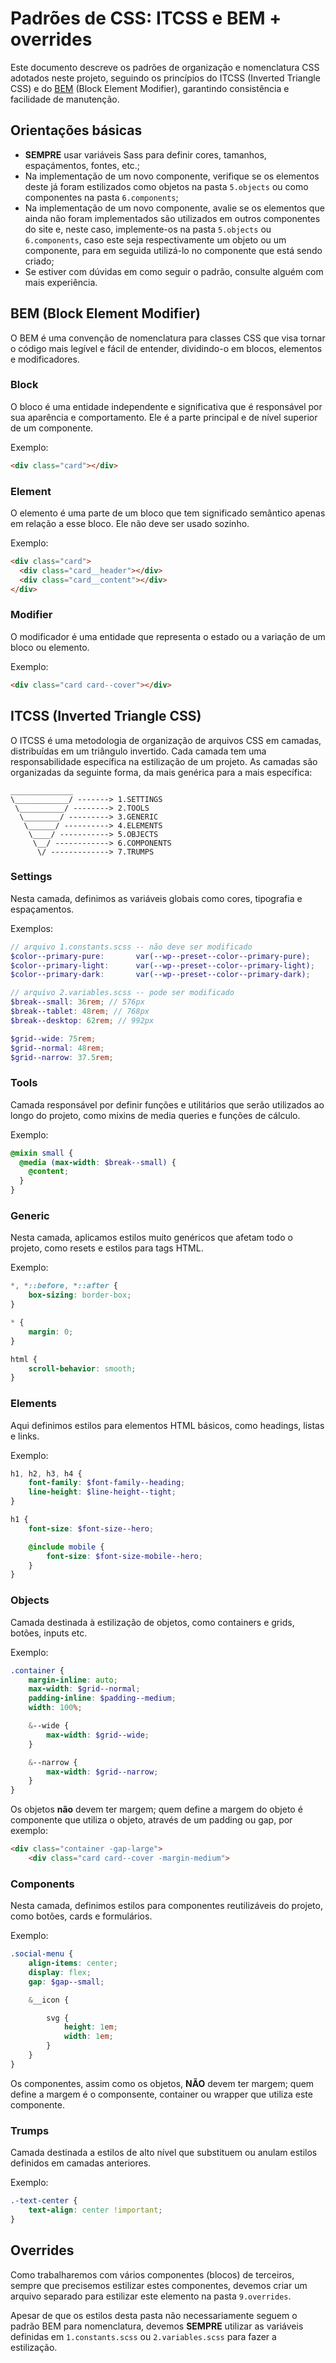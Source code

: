# Padrões de CSS: ITCSS e BEM + overrides

Este documento descreve os padrões de organização e nomenclatura CSS adotados neste projeto, seguindo os princípios do ITCSS (Inverted Triangle CSS) e do [BEM](https://getbem.com/) (Block Element Modifier), garantindo consistência e facilidade de manutenção.

## Orientações básicas

- **SEMPRE** usar variáveis Sass para definir cores, tamanhos, espaçámentos, fontes, etc.;
- Na implementação de um novo componente, verifique se os elementos deste já foram estilizados como objetos na pasta `5.objects` ou como componentes na pasta `6.components`;
- Na implementação de um novo componente, avalie se os elementos que ainda não foram implementados são utilizados em outros componentes do site e, neste caso, implemente-os na pasta `5.objects` ou `6.components`, caso este seja respectivamente um objeto ou um componente, para em seguida utilizá-lo no componente que está sendo criado;
- Se estiver com dúvidas em como seguir o padrão, consulte alguém com mais experiência.

## BEM (Block Element Modifier)

O BEM é uma convenção de nomenclatura para classes CSS que visa tornar o código mais legível e fácil de entender, dividindo-o em blocos, elementos e modificadores.

### Block

O bloco é uma entidade independente e significativa que é responsável por sua aparência e comportamento. Ele é a parte principal e de nível superior de um componente.

Exemplo:

```html
<div class="card"></div>
```

### Element

O elemento é uma parte de um bloco que tem significado semântico apenas em relação a esse bloco. Ele não deve ser usado sozinho.

Exemplo:

```html
<div class="card">
  <div class="card__header"></div>
  <div class="card__content"></div>
</div>
```

### Modifier

O modificador é uma entidade que representa o estado ou a variação de um bloco ou elemento.

Exemplo:

```html
<div class="card card--cover"></div>
```

## ITCSS (Inverted Triangle CSS)

O ITCSS é uma metodologia de organização de arquivos CSS em camadas, distribuídas em um triângulo invertido. Cada camada tem uma responsabilidade específica na estilização de um projeto. As camadas são organizadas da seguinte forma, da mais genérica para a mais específica:

```text
______________
\____________/ -------> 1.SETTINGS
 \__________/ --------> 2.TOOLS
  \________/ ---------> 3.GENERIC
   \______/ ----------> 4.ELEMENTS
    \____/ -----------> 5.OBJECTS
     \__/ ------------> 6.COMPONENTS
      \/ -------------> 7.TRUMPS
```

### Settings

Nesta camada, definimos as variáveis globais como cores, tipografia e espaçamentos.

Exemplos:

```scss
// arquivo 1.constants.scss -- não deve ser modificado
$color--primary-pure:       var(--wp--preset--color--primary-pure);
$color--primary-light:      var(--wp--preset--color--primary-light);
$color--primary-dark:       var(--wp--preset--color--primary-dark);

// arquivo 2.variables.scss -- pode ser modificado
$break--small: 36rem; // 576px
$break--tablet: 48rem; // 768px
$break--desktop: 62rem; // 992px

$grid--wide: 75rem;
$grid--normal: 48rem;
$grid--narrow: 37.5rem;
```

### Tools

Camada responsável por definir funções e utilitários que serão utilizados ao longo do projeto, como mixins de media queries e funções de cálculo.

Exemplo:

```scss
@mixin small {
  @media (max-width: $break--small) {
    @content;
  }
}
```

### Generic

Nesta camada, aplicamos estilos muito genéricos que afetam todo o projeto, como resets e estilos para tags HTML.

Exemplo:

```scss
*, *::before, *::after {
    box-sizing: border-box;
}

* {
    margin: 0;
}

html {
    scroll-behavior: smooth;
}

```

### Elements

Aqui definimos estilos para elementos HTML básicos, como headings, listas e links.

Exemplo:

```scss
h1, h2, h3, h4 {
    font-family: $font-family--heading;
    line-height: $line-height--tight;
}

h1 {
    font-size: $font-size--hero;

    @include mobile {
        font-size: $font-size-mobile--hero;
    }
}
```

### Objects

Camada destinada à estilização de objetos, como containers e grids, botões, inputs etc.

Exemplo:

```scss
.container {
    margin-inline: auto;
    max-width: $grid--normal;
    padding-inline: $padding--medium;
    width: 100%;

    &--wide {
        max-width: $grid--wide;
    }

    &--narrow {
        max-width: $grid--narrow;
    }
}
```

Os objetos **não** devem ter margem; quem define a margem do objeto é componente que utiliza o objeto, através de um padding ou gap, por exemplo:

```html
<div class="container -gap-large">
    <div class="card card--cover -margin-medium">
```

### Components

Nesta camada, definimos estilos para componentes reutilizáveis do projeto, como botões, cards e formulários.

Exemplo:

```scss
.social-menu {
    align-items: center;
    display: flex;
    gap: $gap--small;

    &__icon {

        svg {
            height: 1em;
            width: 1em;
        }
    }
}
```

Os componentes, assim como os objetos, **NÃO** devem ter margem; quem define a margem é o componsente, container ou wrapper que utiliza este componente.

### Trumps

Camada destinada a estilos de alto nível que substituem ou anulam estilos definidos em camadas anteriores.

Exemplo:

```scss
.-text-center {
    text-align: center !important;
}
```

## Overrides

Como trabalharemos com vários componentes (blocos) de terceiros, sempre que precisemos estilizar estes componentes, devemos criar um arquivo separado para estilizar este elemento na pasta `9.overrides`.

Apesar de que os estilos desta pasta não necessariamente seguem o padrão BEM para nomenclatura, devemos **SEMPRE** utilizar as variáveis definidas em `1.constants.scss` ou `2.variables.scss` para fazer a estilização.

